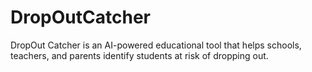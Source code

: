 # DropOutCatcher
DropOut Catcher is an AI-powered educational tool that helps schools, teachers, and parents identify students at risk of dropping out. 
